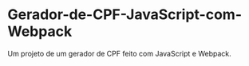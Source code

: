 # Gerador-de-CPF-JavaScript-com-Webpack
 Um projeto de um gerador de CPF feito com JavaScript e Webpack.
